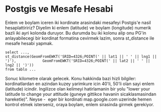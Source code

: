 # Postgis ve Mesafe Hesabi

Enlem ve boylam iceren iki kordinate arasindaki mesafeyi Postgis'e
nasil hesaplattiririz? Diyelim ki enlem (latitude) ve boylam
(longitude) numerik bazli iki ayri kolonda duruyor. Bu durumda bu iki
kolonu alip onu PG'in anlayabilecegi bir kordinat formatina cevirmek
lazim, sonra st_distance ile mesafe hesabi yapmak.

```
select ..., 
st_distance(GeomFromEWKT('SRID=4326;POINT(' || lat1 || ' ' || lng1 || ')'),            GeomFromEWKT('SRID=4326;POINT(' || lat2 || ' ' || lng2 || ')'))
from tablo ...
```

Sonuc kilometre olarak gelecek. Konu hakkinda bazi hizli bilgiler:
kordinatlardan en azindan kuzey yarimkure icin 40'li, 50'li olan sayi
enlem (latitude) icindir. Ingilizce olan kelimeyi hatirlamanin bir
yolu "lower your latitude to change your attitude (guneye gittikce
havanin sicaklasmasindan hareketle)". Neyse -  eger bir kordinati
map.google.com uzerinde hemen kontrol etmek isterseniz, oraya boylam,
enlem sirasinda girmek gerekiyor. 






